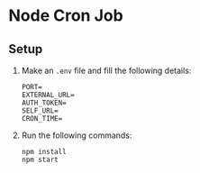 # Node Cron Job

## Setup
1. Make an `.env` file and fill the following details:
    ```
    PORT=
    EXTERNAL_URL=
    AUTH_TOKEN=
    SELF_URL=
    CRON_TIME=
    ```

2. Run the following commands:
    ```
    npm install
    npm start
    ```